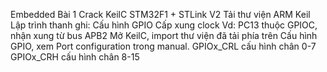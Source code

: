 Embedded Bài 1
Crack KeilC
STM32F1 + STLink V2
Tải thư viện ARM Keil
Lập trình thanh ghi:
	Cấu hình GPIO
	Cấp xung clock
	Vd: PC13 thuộc GPIOC, nhận xung từ bus APB2
Mở KeilC, import thư viện đã tải phía trên
Cấu hình GPIO, xem Port configuration trong manual.
GPIOx_CRL cấu hình chân 0-7
GPIOx_CRH cấu hình chân 8-15
